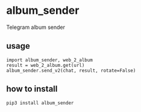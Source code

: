 # album_sender

Telegram album sender

## usage

```
import album_sender, web_2_album
result = web_2_album.get(url)
album_sender.send_v2(chat, result, rotate=False)
```

## how to install

`pip3 install album_sender`